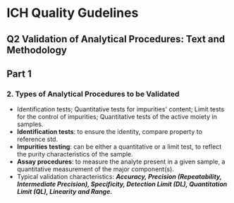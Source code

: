 # ICH Quality Gudelines
## Q2 Validation of Analytical Procedures: Text and Methodology
## Part 1
### 2. Types of Analytical Procedures to be Validated
* Identification tests; Quantitative tests for impurities' content; Limit tests for the control of impurities; Quantitative tests of the active moiety in samples. 
* **Identification tests**: to ensure the identity, compare property to reference std.
* **Impurities testing**: can be either a quantitative or a limit test, to reflect the purity characteristics of the sample. 
* **Assay procedures**: to measure the analyte present in a given sample, a quantitative measurement of the major component(s).
* Typical validation characteristics: **_Accuracy, Precision (Repeatability, Intermediate Precision), Specificity, Detection Limit (DL), Quantitation Limit (QL), Linearity and Range._** 

